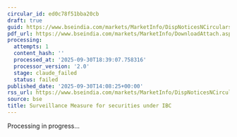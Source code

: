 ```yaml
---
circular_id: ed0c78f51bba20cb
draft: true
guid: https://www.bseindia.com/markets/MarketInfo/DispNoticesNCirculars.aspx?Noticeid={C37A95EA-32CD-43BB-9940-E4F160060093}&noticeno=20250930-77&dt=09/30/2025&icount=77&totcount=114&flag=0
pdf_url: https://www.bseindia.com/markets/MarketInfo/DownloadAttach.aspx?id=20250930-77&attachedId=8d52b776-ebcd-4b02-a063-d426b1a8938c
processing:
  attempts: 1
  content_hash: ''
  processed_at: '2025-09-30T18:39:07.758316'
  processor_version: '2.0'
  stage: claude_failed
  status: failed
published_date: '2025-09-30T14:08:25+00:00'
rss_url: https://www.bseindia.com/markets/MarketInfo/DispNoticesNCirculars.aspx?Noticeid={C37A95EA-32CD-43BB-9940-E4F160060093}&noticeno=20250930-77&dt=09/30/2025&icount=77&totcount=114&flag=0
source: bse
title: Surveillance Measure for securities under IBC
---
```


Processing in progress...